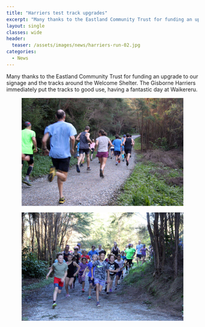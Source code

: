 ```yaml
---
title: "Harriers test track upgrades"
excerpt: "Many thanks to the Eastland Community Trust for funding an upgrade to our signage and the tracks around the Welcome Shelter."
layout: single
classes: wide
header:
  teaser: /assets/images/news/harriers-run-02.jpg
categories:
  - News
---
```


Many thanks to the Eastland Community Trust for funding an upgrade to our signage and the tracks around the Welcome Shelter. The Gisborne Harriers immediately put the tracks to good use, having a fantastic day at Waikereru.

<figure>
    <a href="/assets/images/news/harriers-run-01.jpg"><img src="/assets/images/news/harriers-run-01.jpg"></a>
</figure>

<figure>
    <a href="/assets/images/news/harriers-run-02.jpg"><img src="/assets/images/news/harriers-run-02.jpg"></a>
</figure>
